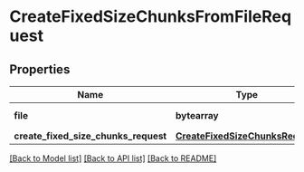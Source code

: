 # CreateFixedSizeChunksFromFileRequest


## Properties

Name | Type | Description | Notes
------------ | ------------- | ------------- | -------------
**file** | **bytearray** | File to upload | 
**create_fixed_size_chunks_request** | [**CreateFixedSizeChunksRequest**](CreateFixedSizeChunksRequest.md) |  | [optional] 

[[Back to Model list]](../README.md#documentation-for-models) [[Back to API list]](../README.md#documentation-for-api-endpoints) [[Back to README]](../README.md)



